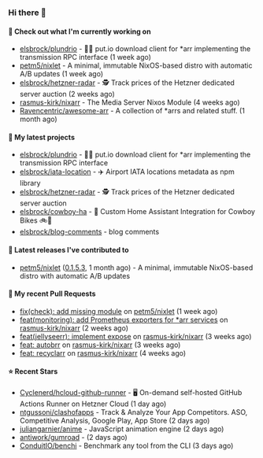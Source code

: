 ### Hi there 👋

#### 👷 Check out what I'm currently working on

- [elsbrock/plundrio](https://github.com/elsbrock/plundrio) - 🏴‍☠️ put.io download client for *arr implementing the transmission RPC interface (1 week ago)
- [petm5/nixlet](https://github.com/petm5/nixlet) - A minimal, immutable NixOS-based distro with automatic A/B updates (1 week ago)
- [elsbrock/hetzner-radar](https://github.com/elsbrock/hetzner-radar) - 🕵️ Track prices of the Hetzner dedicated server auction (2 weeks ago)
- [rasmus-kirk/nixarr](https://github.com/rasmus-kirk/nixarr) - The Media Server Nixos Module (4 weeks ago)
- [Ravencentric/awesome-arr](https://github.com/Ravencentric/awesome-arr) - A collection of *arrs and related stuff. (1 month ago)

#### 🌱 My latest projects

- [elsbrock/plundrio](https://github.com/elsbrock/plundrio) - 🏴‍☠️ put.io download client for *arr implementing the transmission RPC interface
- [elsbrock/iata-location](https://github.com/elsbrock/iata-location) - ✈️ Airport IATA locations metadata as npm library
- [elsbrock/hetzner-radar](https://github.com/elsbrock/hetzner-radar) - 🕵️ Track prices of the Hetzner dedicated server auction
- [elsbrock/cowboy-ha](https://github.com/elsbrock/cowboy-ha) - 🤠 Custom Home Assistant Integration for Cowboy Bikes 🚲💨
- [elsbrock/blog-comments](https://github.com/elsbrock/blog-comments) - blog comments

#### 🔭 Latest releases I've contributed to

- [petm5/nixlet](https://github.com/petm5/nixlet) ([0.1.5.3](https://github.com/petm5/nixlet/releases/tag/0.1.5.3), 1 month ago) - A minimal, immutable NixOS-based distro with automatic A/B updates

#### 🔨 My recent Pull Requests

- [fix(check): add missing module](https://github.com/petm5/nixlet/pull/6) on [petm5/nixlet](https://github.com/petm5/nixlet) (1 week ago)
- [feat(monitoring): add Prometheus exporters for *arr services](https://github.com/rasmus-kirk/nixarr/pull/47) on [rasmus-kirk/nixarr](https://github.com/rasmus-kirk/nixarr) (2 weeks ago)
- [feat(jellyseerr): implement expose](https://github.com/rasmus-kirk/nixarr/pull/46) on [rasmus-kirk/nixarr](https://github.com/rasmus-kirk/nixarr) (3 weeks ago)
- [feat: autobrr](https://github.com/rasmus-kirk/nixarr/pull/45) on [rasmus-kirk/nixarr](https://github.com/rasmus-kirk/nixarr) (3 weeks ago)
- [feat: recyclarr](https://github.com/rasmus-kirk/nixarr/pull/44) on [rasmus-kirk/nixarr](https://github.com/rasmus-kirk/nixarr) (4 weeks ago)

#### ⭐ Recent Stars

- [Cyclenerd/hcloud-github-runner](https://github.com/Cyclenerd/hcloud-github-runner) - 🖥️ On-demand self-hosted GitHub Actions Runner on Hetzner Cloud (1 day ago)
- [ntgussoni/clashofapps](https://github.com/ntgussoni/clashofapps) - Track &amp; Analyze Your App Competitors. ASO, Competitive Analysis, Google Play, App Store (2 days ago)
- [juliangarnier/anime](https://github.com/juliangarnier/anime) - JavaScript animation engine (2 days ago)
- [antiwork/gumroad](https://github.com/antiwork/gumroad) -  (2 days ago)
- [ConduitIO/benchi](https://github.com/ConduitIO/benchi) - Benchmark any tool from the CLI (3 days ago)
